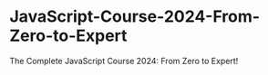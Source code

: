# JavaScript-Course-2024-From-Zero-to-Expert
The Complete JavaScript Course 2024: From Zero to Expert!
